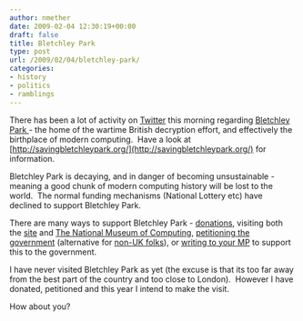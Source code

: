 ```yaml
---
author: nmether
date: 2009-02-04 12:30:19+00:00
draft: false
title: Bletchley Park
type: post
url: /2009/02/04/bletchley-park/
categories:
- history
- politics
- ramblings
---
```


There has been a lot of activity on [Twitter](http://twitter.com/) this morning regarding [Bletchley Park ](http://www.bletchleypark.org.uk/)- the home of the wartime British decryption effort, and effectively the birthplace of modern computing.  Have a look at [http://savingbletchleypark.org/](http://savingbletchleypark.org/) for information.

Bletchley Park is decaying, and in danger of becoming unsustainable - meaning a good chunk of modern computing history will be lost to the world.  The normal funding mechanisms (National Lottery etc) have declined to support Bletchley Park.

There are many ways to support Bletchley Park - [donations](http://www.bletchleypark.org.uk/shop/changeDonate.rhtm), visiting both the [site](http://www.bletchleypark.org.uk/content/museum.rhtm) and [The National Museum of Computing](http://www.tnmoc.org/), [petitioning the government](http://petitions.pm.gov.uk/BletchleyPark) (alternative for [non-UK folks](http://www.gopetition.co.uk/petitions/save-bletchley-park/sign.html)), or [writing to your MP](http://www.writetothem.com/) to support this to the government.

I have never visited Bletchley Park as yet (the excuse is that its too far away from the best part of the country and too close to London).  However I have donated, petitioned and this year I intend to make the visit.

How about you?
